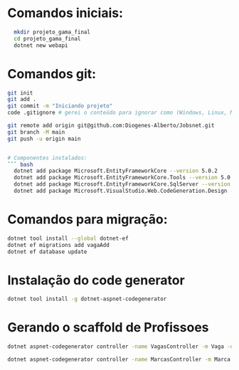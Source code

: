 
# Comandos iniciais:
``` bash
  mkdir projeto_gama_final
  cd projeto_gama_final
  dotnet new webapi
```

# Comandos git:
``` bash
git init
git add .
git commit -m "Iniciando projeto"
code .gitignore # gerei o conteúdo para ignorar como (Windows, Linux, Mac, DotnetCore, VisualStudioCore) no link: https://www.toptal.com/developers/gitignore

git remote add origin git@github.com:Diogenes-Alberto/Jobsnet.git
git branch -M main
git push -u origin main


# Componentes instalados:
``` bash
  dotnet add package Microsoft.EntityFrameworkCore --version 5.0.2
  dotnet add package Microsoft.EntityFrameworkCore.Tools --version 5.0.2
  dotnet add package Microsoft.EntityFrameworkCore.SqlServer --version 5.0.2
  dotnet add package Microsoft.VisualStudio.Web.CodeGeneration.Design --version 5.0.2
```

# Comandos para migração:
``` bash
dotnet tool install --global dotnet-ef
dotnet ef migrations add vagaAdd
dotnet ef database update
```

# Instalação do code generator
``` bash
dotnet tool install -g dotnet-aspnet-codegenerator
```

# Gerando o scaffold de Profissoes
``` bash
dotnet aspnet-codegenerator controller -name VagasController -m Vaga -dc DbContexto --relativeFolderPath Controllers

dotnet aspnet-codegenerator controller -name MarcasController -m Marca -dc DbContexto --relativeFolderPath Controllers

```
